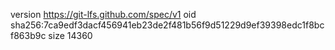 version https://git-lfs.github.com/spec/v1
oid sha256:7ca9edf3dacf456941eb23de2f481b56f9d51229d9ef39398edc1f8bcf863b9c
size 14360
